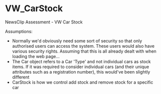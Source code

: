 # VW_CarStock
NewsClip Assessment - VW Car Stock

Assumptions:
- Normally we'd obviously need some sort of security so that only authorised users can access the system. These users would also have various security rights. Assuming that this is all already dealt with when loading the web page...
- The Car object refers to a Car 'Type' and not individual cars as stock items. If it was required to consider individual cars (and their unique attributes such as a registration number), this would've been slightly different
- CarStock is how we control add stock and remove stock for a specific car




